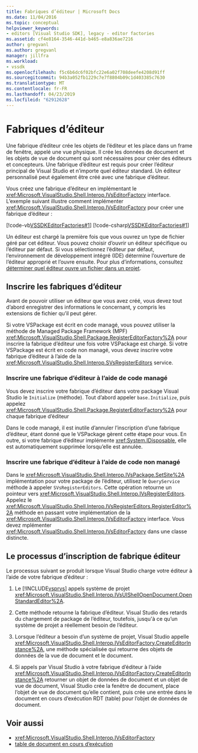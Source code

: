```yaml
---
title: Fabriques d’éditeur | Microsoft Docs
ms.date: 11/04/2016
ms.topic: conceptual
helpviewer_keywords:
- editors [Visual Studio SDK], legacy - editor factories
ms.assetid: cf4e8164-3546-441d-b465-e8a836ae7216
author: gregvanl
ms.author: gregvanl
manager: jillfra
ms.workload:
- vssdk
ms.openlocfilehash: f5c6b6dc6f02bfc22e6a02f708deefe4208d91ff
ms.sourcegitcommit: 94b3a052fb1229c7e7f8804b09c1d403385c7630
ms.translationtype: MT
ms.contentlocale: fr-FR
ms.lasthandoff: 04/23/2019
ms.locfileid: "62912628"
---
```

# <a name="editor-factories"></a>Fabriques d’éditeur
Une fabrique d’éditeur crée les objets de l’éditeur et les place dans un frame de fenêtre, appelé une vue physique. Il crée les données de document et les objets de vue de document qui sont nécessaires pour créer des éditeurs et concepteurs. Une fabrique d’éditeur est requis pour créer l’éditeur principal de Visual Studio et n’importe quel éditeur standard. Un éditeur personnalisé peut également être créé avec une fabrique d’éditeur.

 Vous créez une fabrique d’éditeur en implémentant le <xref:Microsoft.VisualStudio.Shell.Interop.IVsEditorFactory> interface. L’exemple suivant illustre comment implémenter <xref:Microsoft.VisualStudio.Shell.Interop.IVsEditorFactory> pour créer une fabrique d’éditeur :

 [!code-vb[VSSDKEditorFactories#1](../extensibility/codesnippet/VisualBasic/editor-factories_1.vb)]
 [!code-csharp[VSSDKEditorFactories#1](../extensibility/codesnippet/CSharp/editor-factories_1.cs)]

 Un éditeur est chargé la première fois que vous ouvrez un type de fichier géré par cet éditeur. Vous pouvez choisir d’ouvrir un éditeur spécifique ou l’éditeur par défaut. Si vous sélectionnez l’éditeur par défaut, l’environnement de développement intégré (IDE) détermine l’ouverture de l’éditeur approprié et l’ouvre ensuite. Pour plus d’informations, consultez [déterminer quel éditeur ouvre un fichier dans un projet](../extensibility/internals/determining-which-editor-opens-a-file-in-a-project.md).

## <a name="register-editor-factories"></a>Inscrire les fabriques d’éditeur
 Avant de pouvoir utiliser un éditeur que vous avez créé, vous devez tout d’abord enregistrer des informations le concernant, y compris les extensions de fichier qu’il peut gérer.

 Si votre VSPackage est écrit en code managé, vous pouvez utiliser la méthode de Managed Package Framework (MPF) <xref:Microsoft.VisualStudio.Shell.Package.RegisterEditorFactory%2A> pour inscrire la fabrique d’éditeur une fois votre VSPackage est chargé. Si votre VSPackage est écrit en code non managé, vous devez inscrire votre fabrique d’éditeur à l’aide de la <xref:Microsoft.VisualStudio.Shell.Interop.SVsRegisterEditors> service.

### <a name="register-an-editor-factory-by-using-managed-code"></a>Inscrire une fabrique d’éditeur à l’aide de code managé
 Vous devez inscrire votre fabrique d’éditeur dans votre package Visual Studio le `Initialize` (méthode). Tout d’abord appeler `base.Initialize`, puis appelez <xref:Microsoft.VisualStudio.Shell.Package.RegisterEditorFactory%2A> pour chaque fabrique d’éditeur

 Dans le code managé, il est inutile d’annuler l’inscription d’une fabrique d’éditeur, étant donné que le VSPackage gèrent cette étape pour vous. En outre, si votre fabrique d’éditeur implémente <xref:System.IDisposable>, elle est automatiquement supprimée lorsqu’elle est annulée.

### <a name="register-an-editor-factory-by-using-unmanaged-code"></a>Inscrire une fabrique d’éditeur à l’aide de code non managé
 Dans le <xref:Microsoft.VisualStudio.Shell.Interop.IVsPackage.SetSite%2A> implémentation pour votre package de l’éditeur, utilisez le `QueryService` méthode à appeler `SVsRegisterEditors`. Cette opération retourne un pointeur vers <xref:Microsoft.VisualStudio.Shell.Interop.IVsRegisterEditors>. Appelez le <xref:Microsoft.VisualStudio.Shell.Interop.IVsRegisterEditors.RegisterEditor%2A> méthode en passant votre implémentation de la <xref:Microsoft.VisualStudio.Shell.Interop.IVsEditorFactory> interface. Vous devez mplémenter <xref:Microsoft.VisualStudio.Shell.Interop.IVsEditorFactory> dans une classe distincte.

## <a name="the-editor-factory-registration-process"></a>Le processus d’inscription de fabrique éditeur
 Le processus suivant se produit lorsque Visual Studio charge votre éditeur à l’aide de votre fabrique d’éditeur :

1. Le [!INCLUDE[vsprvs](../code-quality/includes/vsprvs_md.md)] appels système de projet <xref:Microsoft.VisualStudio.Shell.Interop.IVsUIShellOpenDocument.OpenStandardEditor%2A>.

2. Cette méthode retourne la fabrique d’éditeur. Visual Studio des retards du chargement de package de l’éditeur, toutefois, jusqu'à ce qu’un système de projet a réellement besoin de l’éditeur.

3. Lorsque l’éditeur a besoin d’un système de projet, Visual Studio appelle <xref:Microsoft.VisualStudio.Shell.Interop.IVsEditorFactory.CreateEditorInstance%2A>, une méthode spécialisée qui retourne des objets de données de la vue de document et le document.

4. Si appels par Visual Studio à votre fabrique d’éditeur à l’aide <xref:Microsoft.VisualStudio.Shell.Interop.IVsEditorFactory.CreateEditorInstance%2A> retourner un objet de données de document et un objet de vue de document, Visual Studio crée la fenêtre de document, place l’objet de vue de document qu’elle contient, puis crée une entrée dans le document en cours d’exécution RDT (table) pour l’objet de données de document.

## <a name="see-also"></a>Voir aussi
- <xref:Microsoft.VisualStudio.Shell.Interop.IVsEditorFactory>
- [table de document en cours d’exécution](../extensibility/internals/running-document-table.md)